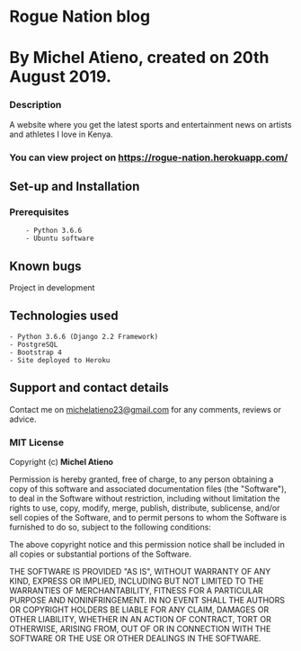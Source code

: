# Rogue Nation blog
# By Michel Atieno, created on 20th August 2019.

### Description
A website where you get the latest sports and entertainment news on artists and athletes I love in Kenya.

### You can view project on https://rogue-nation.herokuapp.com/


## Set-up and Installation
###     Prerequisites
        - Python 3.6.6
        - Ubuntu software           

## Known bugs
Project in development 

## Technologies used
    - Python 3.6.6 (Django 2.2 Framework)
    - PostgreSQL
    - Bootstrap 4
    - Site deployed to Heroku

## Support and contact details
Contact me on michelatieno23@gmail.com for any comments, reviews or advice.

### MIT License
Copyright (c) **Michel Atieno**

Permission is hereby granted, free of charge, to any person obtaining a copy of this software and associated documentation files (the "Software"), to deal in the Software without restriction, including without limitation the rights to use, copy, modify, merge, publish, distribute, sublicense, and/or sell copies of the Software, and to permit persons to whom the Software is furnished to do so, subject to the following conditions:

The above copyright notice and this permission notice shall be included in all copies or substantial portions of the Software.

THE SOFTWARE IS PROVIDED "AS IS", WITHOUT WARRANTY OF ANY KIND, EXPRESS OR IMPLIED, INCLUDING BUT NOT LIMITED TO THE WARRANTIES OF MERCHANTABILITY, FITNESS FOR A PARTICULAR PURPOSE AND NONINFRINGEMENT. IN NO EVENT SHALL THE AUTHORS OR COPYRIGHT HOLDERS BE LIABLE FOR ANY CLAIM, DAMAGES OR OTHER LIABILITY, WHETHER IN AN ACTION OF CONTRACT, TORT OR OTHERWISE, ARISING FROM, OUT OF OR IN CONNECTION WITH THE SOFTWARE OR THE USE OR OTHER DEALINGS IN THE SOFTWARE.
